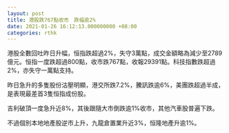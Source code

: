 ```yaml
---
layout: post
title: 港股跌767點收市　跌幅逾2%
date: 2021-01-26 16:12:13.000000000 +08:00
categories: rthk
---
```


港股全數回吐昨日升幅，恒指跌超過2%，失守3萬點，成交金額略為減少至2789億元。恒指一度跌超過800點，收市跌767點，收報29391點。科技指數跌超過2%，亦失守一萬點支持。

昨日急升的多隻股份沽壓明顯，港交所跌7.2%，騰訊跌逾6%，美團跌超過半成，是表現最差首3隻恒指成份股。

吉利破頂一度急升近8%，其後跟隨大市倒跌逾1%收市，其他汽車股普遍下跌。

不過個別本地地產股逆市上升，九龍倉置業升近3%，恒隆地產升逾1%。
